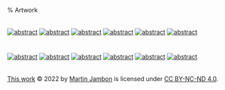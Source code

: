 % Artwork
<!-- generated by './build' -->

[<img src="img/medium/img-20220226.jpg" style="padding:20px 0px" alt="abstract"/>](img/large/img-20220226.jpg)
[<img src="img/medium/img-20220221.jpg" style="padding:20px 0px" alt="abstract"/>](img/large/img-20220221.jpg)
[<img src="img/medium/img-20220220.jpg" style="padding:20px 0px" alt="abstract"/>](img/large/img-20220220.jpg)
[<img src="img/medium/img-20220212.jpg" style="padding:20px 0px" alt="abstract"/>](img/large/img-20220212.jpg)
[<img src="img/medium/img-20220207.jpg" style="padding:20px 0px" alt="abstract"/>](img/large/img-20220207.jpg)
[<img src="img/medium/img-20220205.jpg" style="padding:20px 0px" alt="abstract"/>](img/large/img-20220205.jpg)
[<img src="img/medium/img-20220131.jpg" style="padding:20px 0px" alt="abstract"/>](img/large/img-20220131.jpg)
[<img src="img/medium/img-20220123.jpg" style="padding:20px 0px" alt="abstract"/>](img/large/img-20220123.jpg)
[<img src="img/medium/img-20220122.jpg" style="padding:20px 0px" alt="abstract"/>](img/large/img-20220122.jpg)
[<img src="img/medium/img-20220116-2.jpg" style="padding:20px 0px" alt="abstract"/>](img/large/img-20220116-2.jpg)
[<img src="img/medium/img-20220116-1.jpg" style="padding:20px 0px" alt="abstract"/>](img/large/img-20220116-1.jpg)
[<img src="img/medium/img-20220109.jpg" style="padding:20px 0px" alt="abstract"/>](img/large/img-20220109.jpg)

[This work](https://mjambon.com/gallery) © 2022
by [Martin Jambon](https://mjambon.com) is licensed under
[CC BY-NC-ND 4.0](http://creativecommons.org/licenses/by-nc-nd/4.0/).
